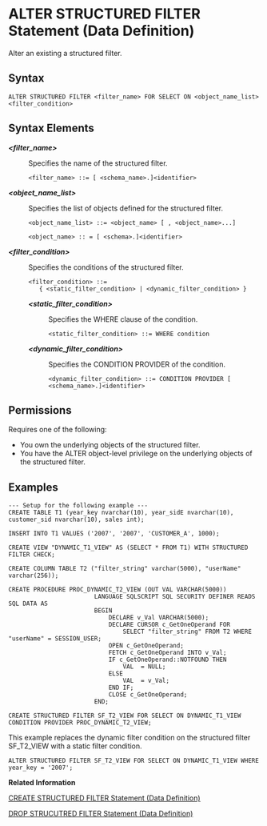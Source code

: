 <!-- loio07b14e01c65a4e7b89b779defb12c97c -->

# ALTER STRUCTURED FILTER Statement \(Data Definition\)

Alter an existing a structured filter.



## Syntax

```
ALTER STRUCTURED FILTER <filter_name> FOR SELECT ON <object_name_list> <filter_condition>
```



## Syntax Elements


<dl>
<dt><b>

*<filter\_name\>*

</b></dt>
<dd>

Specifies the name of the structured filter.

```
<filter_name> ::= [ <schema_name>.]<identifier>
```



</dd><dt><b>

*<object\_name\_list\>*

</b></dt>
<dd>

Specifies the list of objects defined for the structured filter.

```
<object_name_list> ::= <object_name> [ , <object_name>...]

<object_name> :: = [ <schema>.]<identifier>
```



</dd><dt><b>

*<filter\_condition\>*

</b></dt>
<dd>

Specifies the conditions of the structured filter.

```
<filter_condition> ::= 
   { <static_filter_condition> | <dynamic_filter_condition> }
```


<dl>
<dt><b>

*<static\_filter\_condition\>*

</b></dt>
<dd>

Specifies the WHERE clause of the condition.

```
<static_filter_condition> ::= WHERE condition
```



</dd><dt><b>

*<dynamic\_filter\_condition\>*

</b></dt>
<dd>

Specifies the CONDITION PROVIDER of the condition.

```
<dynamic_filter_condition> ::= CONDITION PROVIDER [ <schema_name>.]<identifier>
```



</dd>
</dl>



</dd>
</dl>



<a name="loio07b14e01c65a4e7b89b779defb12c97c__section_ny1_w1n_zcb"/>

## Permissions

Requires one of the following:

-   You own the underlying objects of the structured filter.
-   You have the ALTER object-level privilege on the underlying objects of the structured filter.



<a name="loio07b14e01c65a4e7b89b779defb12c97c__section_wbd_hw4_21c"/>

## Examples

```
--- Setup for the following example ---
CREATE TABLE T1 (year_key nvarchar(10), year_sidE nvarchar(10), customer_sid nvarchar(10), sales int);

INSERT INTO T1 VALUES ('2007', '2007', 'CUSTOMER_A', 1000);

CREATE VIEW "DYNAMIC_T1_VIEW" AS (SELECT * FROM T1) WITH STRUCTURED FILTER CHECK;
 
CREATE COLUMN TABLE T2 ("filter_string" varchar(5000), "userName" varchar(256));

CREATE PROCEDURE PROC_DYNAMIC_T2_VIEW (OUT VAL VARCHAR(5000))
                        LANGUAGE SQLSCRIPT SQL SECURITY DEFINER READS SQL DATA AS
                        BEGIN
                            DECLARE v_Val VARCHAR(5000);
                            DECLARE CURSOR c_GetOneOperand FOR
                                SELECT "filter_string" FROM T2 WHERE "userName" = SESSION_USER;
                            OPEN c_GetOneOperand;
                            FETCH c_GetOneOperand INTO v_Val;
                            IF c_GetOneOperand::NOTFOUND THEN
                                VAL  = NULL;
                            ELSE
                                VAL  = v_Val;
                            END IF;
                            CLOSE c_GetOneOperand;
                        END;

CREATE STRUCTURED FILTER SF_T2_VIEW FOR SELECT ON DYNAMIC_T1_VIEW CONDITION PROVIDER PROC_DYNAMIC_T2_VIEW;
```

This example replaces the dynamic filter condition on the structured filter SF\_T2\_VIEW with a static filter condition.

```
ALTER STRUCTURED FILTER SF_T2_VIEW FOR SELECT ON DYNAMIC_T1_VIEW WHERE year_key = '2007';
```

**Related Information**  


[CREATE STRUCTURED FILTER Statement \(Data Definition\)](create-structured-filter-statement-data-definition-f0238ff.md "Create a structured filter to manage binding between a database object (SQL or parameterized SQL view) and static / dynamic filter condition under it.")

[DROP STRUCUTRED FILTER Statement \(Data Definition\)](drop-strucutred-filter-statement-data-definition-897bc02.md "Drop an existing structured filter.")

